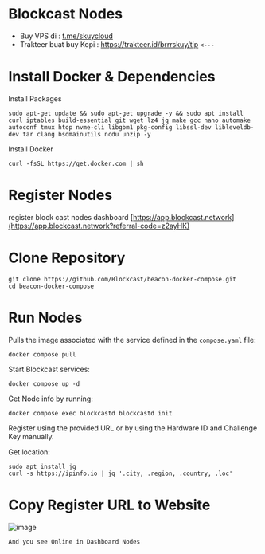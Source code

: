 # Blockcast Nodes

- Buy VPS di : [t.me/skuycloud](t.me/skuycloud)
- Trakteer buat buy Kopi : https://trakteer.id/brrrskuy/tip `<---`

# Install Docker & Dependencies
Install Packages
```
sudo apt-get update && sudo apt-get upgrade -y && sudo apt install curl iptables build-essential git wget lz4 jq make gcc nano automake autoconf tmux htop nvme-cli libgbm1 pkg-config libssl-dev libleveldb-dev tar clang bsdmainutils ncdu unzip -y
```
Install Docker
```
curl -fsSL https://get.docker.com | sh
```
# Register Nodes
register block cast nodes dashboard [https://app.blockcast.network](https://app.blockcast.network?referral-code=z2ayHK)
# Clone Repository 
```
git clone https://github.com/Blockcast/beacon-docker-compose.git
cd beacon-docker-compose
```
# Run Nodes
Pulls the image associated with the service defined in the `compose.yaml` file:
```
docker compose pull
```
Start Blockcast services:
```
docker compose up -d
```
Get Node info by running:
```
docker compose exec blockcastd blockcastd init
```
Register using the provided URL or by using the Hardware ID and Challenge Key manually.

Get location:
```
sudo apt install jq
curl -s https://ipinfo.io | jq '.city, .region, .country, .loc'
```
# Copy Register URL to Website
![image](https://github.com/user-attachments/assets/8ab72991-184f-4c26-aec4-a932294a7e33)

`And you see Online in Dashboard Nodes`
